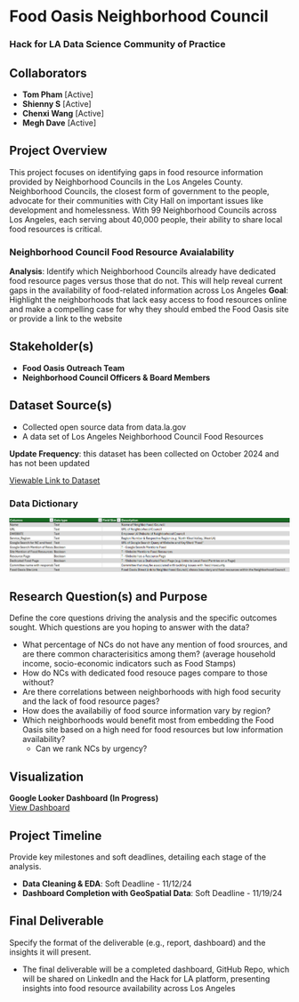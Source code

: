 # Food Oasis Neighborhood Council 
### Hack for LA Data Science Community of Practice

## Collaborators

* **Tom Pham** [Active]
* **Shienny S** [Active]
* **Chenxi Wang** [Active]
* **Megh Dave** [Active]

## ​​Project Overview
This project focuses on identifying gaps in food resource information provided by Neighborhood Councils in the Los Angeles County. Neighborhood Councils, the closest form of government to the people, advocate for their communities with City Hall on important issues like development and homelessness. With 99 Neighborhood Councils across Los Angeles, each serving about 40,000 people, their ability to share local food resources is critical. 

### **Neighborhood Council Food Resource Avaialability**
**Analysis**: Identify which Neighborhood Councils already have dedicated food resource pages versus those that do not. This will help reveal current gaps in the availability of food-related information across Los Angeles
**Goal**: Highlight the neighborhoods that lack easy access to food resources online and make a compelling case for why they should embed the Food Oasis site or provide a link to the website

## Stakeholder(s)
* **Food Oasis Outreach Team**
* **Neighborhood Council Officers & Board Members**

## Dataset Source(s)
* Collected open source data from data.la.gov 
* A data set of Los Angeles Neighborhood Council Food Resources

**Update Frequency**: this dataset has been collected on October 2024 and has not been updated

[Viewable Link to Dataset](https://docs.google.com/spreadsheets/d/1bO-gkzcgEUwz8N_2Uj_RBo3bSUyXiFdMBVyCVgo72Ks/edit?usp=sharing)

### Data Dictionary 

![Data Dictionary](images/datadict.png)

## Research Question(s) and Purpose
Define the core questions driving the analysis and the specific outcomes sought. Which questions are you hoping to answer with the data?

* What percentage of NCs do not have any mention of food srources, and are there common characterisitics among them? (average household income, socio-economic indicators such as Food Stamps)
* How do NCs with dedicated food resouce pages compare to those without? 
* Are there correlations between neighborhoods with high food security and the lack of food resource pages?
* How does the availabiliy of food source information vary by region?
* Which neighborhoods would benefit most from embedding the Food Oasis site based on a high need for food resources but low information availability?
    * Can we rank NCs by urgency?

## Visualization

**Google Looker Dashboard (In Progress)**  
[View Dashboard](https://lookerstudio.google.com/reporting/75a14933-c58e-4089-a1b9-a74f4517272d)

## Project Timeline
Provide key milestones and soft deadlines, detailing each stage of the analysis.

* **Data Cleaning & EDA**: Soft Deadline - 11/12/24
* **Dashboard Completion with GeoSpatial Data**: Soft Deadline - 11/19/24

## Final Deliverable
Specify the format of the deliverable (e.g., report, dashboard) and the insights it will present.
* The final deliverable will be a completed dashboard, GitHub Repo, which will be shared on LinkedIn and the Hack for LA platform, presenting insights into food resource availability across Los Angeles 

